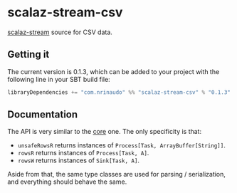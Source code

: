 # scalaz-stream-csv

[scalaz-stream](https://github.com/scalaz/scalaz-stream) source for CSV data.


## Getting it

The current version is 0.1.3, which can be added to your project with the following line in your SBT build file:

```scala
libraryDependencies += "com.nrinaudo" %% "scalaz-stream-csv" % "0.1.3"
```


## Documentation

The API is very similar to the [core](../) one. The only specificity is that:
* `unsafeRowsR` returns instances of `Process[Task, ArrayBuffer[String]]`.
* `rowsR` returns instances of `Process[Task, A]`.
* `rowsW` returns instances of `Sink[Task, A]`.

Aside from that, the same type classes are used for parsing / serialization, and everything should behave the same.

